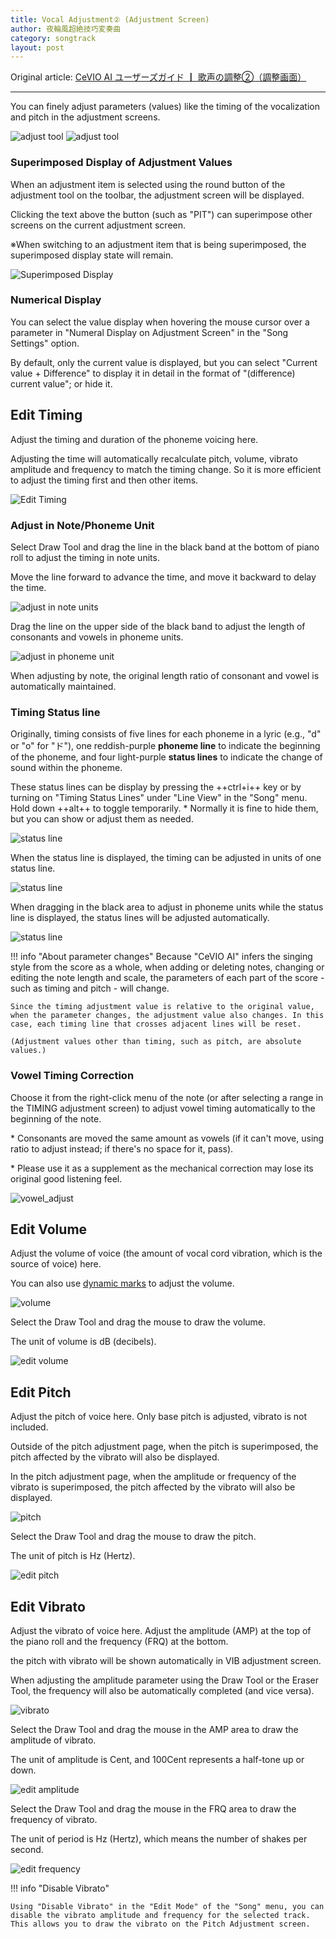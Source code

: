 ```yaml
---
title: Vocal Adjustment② (Adjustment Screen)
author: 夜輪風超絶技巧変奏曲
category: songtrack
layout: post
---
```

Original article: [CeVIO AI ユーザーズガイド ┃ 歌声の調整②（調整画面）](https://cevio.jp/guide/cevio_ai/songtrack/song_07/)

---

You can finely adjust parameters (values) like the timing of the vocalization and pitch in the adjustment screens.

![adjust tool](images/song_07_1.png#only-light)
![adjust tool](images/song_07_1_dark.png#only-dark)

### Superimposed Display of Adjustment Values

When an adjustment item is selected using the round button of the adjustment tool on the toolbar, the adjustment screen will be displayed.

Clicking the text above the button (such as "PIT") can superimpose other screens on the current adjustment screen.

※When switching to an adjustment item that is being superimposed, the superimposed display state will remain.

![Superimposed Display](images/song_07_2.png)

### Numerical Display

You can select the value display when hovering the mouse cursor over a parameter in "Numeral Display on Adjustment Screen" in the "Song Settings" option.

By default, only the current value is displayed, but you can select "Current value + Difference" to display it in detail in the format of "(difference) current value"; or hide it.

## Edit Timing

Adjust the timing and duration of the phoneme voicing here.

Adjusting the time will automatically recalculate pitch, volume, vibrato amplitude and frequency to match the timing change. So it is more efficient to adjust the timing first and then other items.

![Edit Timing](images/song_07_3.png)

### Adjust in Note/Phoneme Unit

Select Draw Tool and drag the line in the black band at the bottom of piano roll to adjust the timing in note units.

Move the line forward to advance the time, and move it backward to delay the time.

![adjust in note units](images/song_07_4.png)

Drag the line on the upper side of the black band to adjust the length of consonants and vowels in phoneme units.

![adjust in phoneme unit](images/song_07_V8.4_timing_adjust2.png)

When adjusting by note, the original length ratio of consonant and vowel is automatically maintained.

### Timing Status line

Originally, timing consists of five lines for each phoneme in a lyric (e.g., "d" or "o" for "ド"), one reddish-purple **phoneme line** to indicate the beginning of the phoneme, and four light-purple **status lines** to indicate the change of sound within the phoneme.

These status lines can be display by pressing the ++ctrl+i++ key or by turning on "Timing Status Lines" under "Line View" in the "Song" menu. Hold down ++alt++ to toggle temporarily. \* Normally it is fine to hide them, but you can show or adjust them as needed.

![status line](images/song_07_5.png)

When the status line is displayed, the timing can be adjusted in units of one status line.

![status line](images/song_07_6.png)

When dragging in the black area to adjust in phoneme units while the status line is displayed, the status lines will be adjusted automatically.

![status line](images/song_07_7.png)

!!! info "About parameter changes"
    Because "CeVIO AI" infers the singing style from the score as a whole, when adding or deleting notes, changing or editing the note length and scale, the parameters of each part of the score - such as timing and pitch - will change.

    Since the timing adjustment value is relative to the original value, when the parameter changes, the adjustment value also changes. In this case, each timing line that crosses adjacent lines will be reset.

    (Adjustment values other than timing, such as pitch, are absolute values.)

### Vowel Timing Correction

Choose it from the right-click menu of the note (or after selecting a range in the TIMING adjustment screen) to adjust vowel timing automatically to the beginning of the note.

\* Consonants are moved the same amount as vowels (if it can't move, using ratio to adjust instead; if there's no space for it, pass).

\* Please use it as a supplement as the mechanical correction may lose its original good listening feel.

![vowel_adjust](images/song_07_V8.4_vowel_adjust_tmg.png)

## Edit Volume

Adjust the volume of voice (the amount of vocal cord vibration, which is the source of voice) here.

You can also use [dynamic marks](songtrack.md/#dynamic-mark-setting) to adjust the volume.

![volume](images/song_07_8.png)

Select the Draw Tool and drag the mouse to draw the volume.

The unit of volume is dB (decibels).

![edit volume](images/song_07_9.png)

## Edit Pitch

Adjust the pitch of voice here. Only base pitch is adjusted, vibrato is not included.

Outside of the pitch adjustment page, when the pitch is superimposed, the pitch affected by the vibrato will also be displayed.

In the pitch adjustment page, when the amplitude or frequency of the vibrato is superimposed, the pitch affected by the vibrato will also be displayed.

![pitch](images/song_07_10.png)

Select the Draw Tool and drag the mouse to draw the pitch.

The unit of pitch is Hz (Hertz).

![edit pitch](images/song_07_11.png)

## Edit Vibrato

Adjust the vibrato of voice here. Adjust the amplitude (AMP) at the top of the piano roll and the frequency (FRQ) at the bottom.

the pitch with vibrato will be shown automatically in VIB adjustment screen.

When adjusting the amplitude parameter using the Draw Tool or the Eraser Tool, the frequency will also be automatically completed (and vice versa).

![vibrato](images/st05_vib_w.png)

Select the Draw Tool and drag the mouse in the AMP area to draw the amplitude of vibrato.

The unit of amplitude is Cent, and 100Cent represents a half-tone up or down.

![edit amplitude](images/st05_13.png)

Select the Draw Tool and drag the mouse in the FRQ area to draw the frequency of vibrato.

The unit of period is Hz (Hertz), which means the number of shakes per second.

![edit frequency](images/st05_14.png)

!!! info "Disable Vibrato"

    Using "Disable Vibrato" in the "Edit Mode" of the "Song" menu, you can disable the vibrato amplitude and frequency for the selected track. This allows you to draw the vibrato on the Pitch Adjustment screen.
